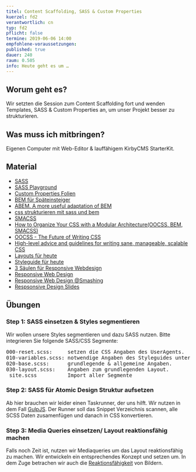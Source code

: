 ```yaml
---
titel: Content Scaffolding, SASS & Custom Properties
kuerzel: fd2
verantwortlich: cn
typ: fd2
pflicht: false
termine: 2019-06-06 14:00
empfohlene-voraussetzungen: 
published: true
dauer: 240
raum: 0.505
info: Heute geht es um …
---
```


## Worum geht es?

Wir setzten die Session zum Content Scaffolding fort und wenden Templates, SASS & Custom Properties an, um unser Projekt besser zu strukturieren.

## Was muss ich mitbringen?
Eigenen Computer mit Web-Editor & lauffähigem KirbyCMS StarterKit.

## Material
- [SASS](https://sass-lang.com/)
- [SASS Playground](https://www.sassmeister.com/)
- [Custom Properties Folien](../../material/frontend-development-2/css3/)
- [BEM für Späteinsteiger](https://praegnanz.de/weblog/bem-fuer-spaeteinsteiger)
- [ABEM. A more useful adaptation of BEM](https://css-tricks.com/abem-useful-adaptation-bem/)
- [css strukturieren mit sass und bem](https://www.innovationsraum.de/geek-talk-css-strukturieren-sass-bem/)
- [SMACSS](http://smacss.com/)
- [How to Organize Your CSS with a Modular Architecture(OOCSS, BEM, SMACSS)](https://snipcart.com/blog/organize-css-modular-architecture)
- [OOCSS - The Future of Writing CSS](https://www.keycdn.com/blog/oocss)
- [High-level advice and guidelines for writing sane, manageable, scalable CSS](https://cssguidelin.es/)
- [Layouts für heute](../../material/frontend-development-2/entwurf/landscape.zip)
- [Styleguide für heute](../../material/frontend-development-2/entwurf/sd201819styleguidemaijost.pdf)
- [3 Säulen für Responsive Webdesign](https://www.konversionskraft.de/trends/die-3-saeulen-des-responsive-webdesign.html)
- [Responsive Web Design](https://alistapart.com/article/responsive-web-design/)
- [Responsive Web Design @Smashing](https://www.smashingmagazine.com/category/responsive-web-design/)
- [Respsonsive Design Slides](https://media.kulturbanause.de/2012/11/responsive-webdesign/index.html#/)

## Übungen

### Step 1: SASS einsetzen & Styles segmentieren
Wir wollen unsere Styles segmentieren und dazu SASS nutzen. Bitte integrieren Sie folgende SASS/CSS Segmente:
<pre>
000-reset.scss:     setzen die CSS Angaben des UserAgents.
010-variables.scss: notwendige Angaben des Styleguides unterteilt in initiale und abgeleitete Variabeln.
020-base.scss:      grundlegende & allgemeine Angaben.
030-layout.scss:    Angaben zum grundlegenden Layout.
_site.scss          Import aller Segmente
</pre>

### Step 2: SASS für Atomic Design Struktur aufsetzen
Ab hier brauchen wir leider einen Taskrunner, der uns hilft. Wir nutzen in dem Fall [GulpJS](https://gulpjs.com/). Der Runner soll das Snippet Verzeichnis scannen, alle SCSS Daten zusamenfügen und danach in CSS konvertieren.

### Step 3: Media Queries einsetzen/ Layout reaktionsfähig machen
Falls noch Zeit ist, nutzen wir Mediaqueries um das Layout reaktionsfähig zu machen. Wir entwickeln ein entsprechendes Konzept und setzen um. In dem Zuge betrachen wir auch die [Reaktionsfähigkeit](https://blog.kulturbanause.de/2014/09/responsive-images-srcset-sizes-adaptive/) von Bildern.